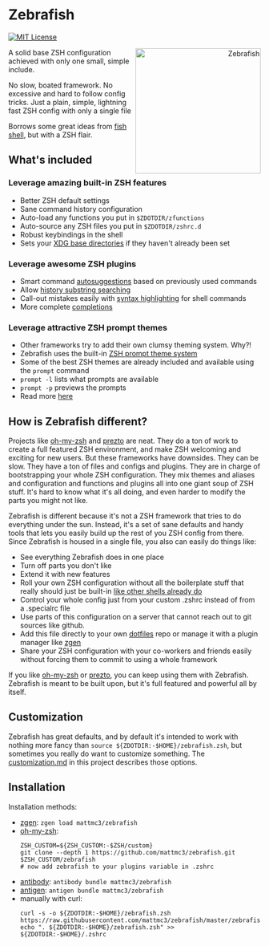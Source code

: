 # Zebrafish

[![MIT License](https://img.shields.io/badge/license-MIT-007EC7.svg?style=flat-square)](/LICENSE)

<a title="Azul [Copyrighted free use], via Wikimedia Commons"
   href="https://commons.wikimedia.org/wiki/File:Zebrafisch.jpg"
   align="right">
<img align="right"
     width="250"
     alt="Zebrafish"
     src="https://upload.wikimedia.org/wikipedia/commons/thumb/a/ac/Zebrafisch.jpg/512px-Zebrafisch.jpg">
</a>

A solid base ZSH configuration achieved with only one small, simple include.

No slow, boated framework. No excessive and hard to follow config tricks.
Just a plain, simple, lightning fast ZSH config with only a single file

Borrows some great ideas from [fish shell][fish-shell], but with a ZSH flair.

## What's included

### Leverage amazing built-in ZSH features

- Better ZSH default settings
- Sane command history configuration
- Auto-load any functions you put in `$ZDOTDIR/zfunctions`
- Auto-source any ZSH files you put in `$ZDOTDIR/zshrc.d`
- Robust keybindings in the shell
- Sets your [XDG base directories][xdg-basedirs] if they haven't already been set

### Leverage awesome ZSH plugins

- Smart command [autosuggestions][zsh-autosuggestions] based on previously used commands
- Allow [history substring searching][zsh-history-substring-search]
- Call-out mistakes easily with [syntax highlighting][fast-syntax-highlighting] for shell commands
- More complete [completions][zsh-completions]

### Leverage attractive ZSH prompt themes

- Other frameworks try to add their own clumsy theming system. Why?!
- Zebrafish uses the built-in [ZSH prompt theme system][zsh-prompt-theme]
- Some of the best ZSH themes are already included and available using the
  `prompt` command
- `prompt -l` lists what prompts are available
- `prompt -p` previews the prompts
- Read more [here](http://zsh.sourceforge.net/Doc/Release/User-Contributions.html#Theme-Selection)

## How is Zebrafish different?

Projects like [oh-my-zsh] and [prezto] are neat. They do a ton of work to create a
full featured ZSH environment, and make ZSH welcoming and exciting for new users.
But these frameworks have downsides. They can be slow. They have a ton of files
and configs and plugins. They are in charge of bootstrapping your whole ZSH
configuration. They mix themes and aliases and configuration and functions
and plugins all into one giant soup of ZSH stuff. It's hard to know what it's all
doing, and even harder to modify the parts you might not like.

Zebrafish is different because it's not a ZSH framework that tries to do everything
under the sun. Instead, it's a set of sane defaults and handy tools that lets you
easily build up the rest of you ZSH config from there. Since Zebrafish is housed
in a single file, you also can easily do things like:

- See everything Zebrafish does in one place
- Turn off parts you don't like
- Extend it with new features
- Roll your own ZSH configuration without all the boilerplate stuff that really
  should just be built-in [like other shells already do][fish-shell]
- Control your whole config just from your custom .zshrc instead of from a
  .specialrc file
- Use parts of this configuration on a server that cannot reach out to git
  sources like github.
- Add this file directly to your own [dotfiles] repo or manage it with a plugin
  manager like [zgen]
- Share your ZSH configuration with your co-workers and friends easily without
  forcing them to commit to using a whole framework

If you like [oh-my-zsh] or [prezto], you can keep using them with Zebrafish.
Zebrafish is meant to be built upon, but it's full featured and powerful all
by itself.

## Customization

Zebrafish has great defaults, and by default it's intended to work with nothing
more fancy than `source ${ZDOTDIR:-$HOME}/zebrafish.zsh`, but sometimes you
really do want to customize something. The [customization.md](customization.md)
in this project describes those options.

## Installation

Installation methods:
- [zgen]: `zgen load mattmc3/zebrafish`
- [oh-my-zsh]:
  ```shell
  ZSH_CUSTOM=${ZSH_CUSTOM:-$ZSH/custom}
  git clone --depth 1 https://github.com/mattmc3/zebrafish.git $ZSH_CUSTOM/zebrafish
  # now add zebrafish to your plugins variable in .zshrc
  ```
- [antibody]: `antibody bundle mattmc3/zebrafish`
- [antigen]: `antigen bundle mattmc3/zebrafish`
- manually with curl:
  ```shell
  curl -s -o ${ZDOTDIR:-$HOME}/zebrafish.zsh https://raw.githubusercontent.com/mattmc3/zebrafish/master/zebrafish.zsh
  echo ". ${ZDOTDIR:-$HOME}/zebrafish.zsh" >> ${ZDOTDIR:-$HOME}/.zshrc
  ```

[antibody]:                      https://getantibody.github.io
[antigen]:                       https://github.com/zsh-users/antigen
[dotfiles]:                      https://dotfiles.github.io/
[fast-syntax-highlighting]:      https://github.com/zdharma/fast-syntax-highlighting
[fish-shell]:                    https://fishshell.com/
[oh-my-zsh]:                     https://github.com/robbyrussell/oh-my-zsh
[prezto]:                        https://github.com/sorin-ionescu/prezto
[xdg-basedirs]:                  https://standards.freedesktop.org/basedir-spec/basedir-spec-latest.html
[zgen]:                          https://github.com/tarjoilija/zgen
[zsh-autosuggestions]:           https://github.com/zsh-users/zsh-autosuggestions
[zsh-completions]:               https://github.com/zsh-users/zsh-completions
[zsh-history-substring-search]:  https://github.com/zsh-users/zsh-history-substring-search
[zsh-prompt-theme]:              http://zsh.sourceforge.net/Doc/Release/User-Contributions.html#Prompt-Themes
